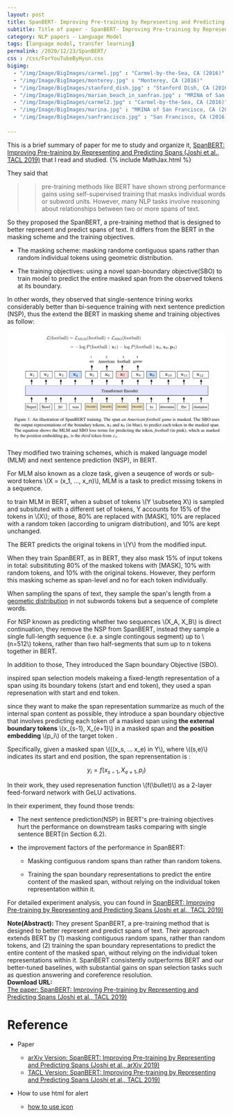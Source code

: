 ```yaml
---
layout: post
title: SpanBERT- Improving Pre-training by Representing and Predicting Spans
subtitle: Title of paper - SpanBERT- Improving Pre-training by Representing and Predicting Spans
category: NLP papers - Language Model
tags: [language model, transfer learning]
permalink: /2020/12/23/SpanBERT/
css : /css/ForYouTubeByHyun.css
bigimg: 
  - "/img/Image/BigImages/carmel.jpg" : "Carmel-by-the-Sea, CA (2016)"
  - "/img/Image/BigImages/monterey.jpg" : "Monterey, CA (2016)"
  - "/img/Image/BigImages/stanford_dish.jpg" : "Stanford Dish, CA (2016)"
  - "/img/Image/BigImages/marian_beach_in_sanfran.jpg" : "MRINA of San Francisco, CA (2016)"
  - "/img/Image/BigImages/carmel2.jpg" : "Carmel-by-the-Sea, CA (2016)"
  - "/img/Image/BigImages/marina.jpg" : "MRINA of San Francisco, CA (2016)"
  - "/img/Image/BigImages/sanfrancisco.jpg" : "San Francisco, CA (2016)"
  
---
```


This is a brief summary of paper for me to study and organize it, [SpanBERT: Improving Pre-training by Representing and Predicting Spans (Joshi et al., TACL 2019)](https://www.aclweb.org/anthology/2020.tacl-1.5/)
   that I read and studied. 
{% include MathJax.html %}

They said that 

>> pre-training methods like BERT have shown strong performance gains using self-supervised training that masks individual words or subword units. However, many NLP tasks involve reasoning about relationships between two or more spans of text. 

So they proposed the SpanBERT, a pre-training method that is designed to better represent and predict spans of text. It differs from the BERT in the masking scheme and the training objectives. 

- The masking scheme: masking randome contiguous spans rather than random individual tokens using geometric distribution. 

- The training objectives: using a novel span-boundary objective(SBO) to train model to predict the entire masked span from the observed tokens at its boundary. 

In other words, they observed that single-sentence trining works considerably better than bi-sequence training with next sentence prediction (NSP), thus the extend the BERT in masking sheme and training objectives as follow:

![Joshi et al., TACL 2019](/img/Image/NaturalLanguageProcessing/NLPLabs/Paper_Investigation/Language_Model/2020-12-23-SpanBERT/SpanBERT.PNG)

They modified two training schemes, which is maked language model (MLM) and next sentence prediction (NSP), in BERT. 

For MLM also known as a cloze task, given a seuqence of words or sub-word tokens \\(X = (x_1, ..., x_n)\\), MLM is a task to predict missing tokens in a sequence. 

to train MLM in BERT, when a subset of tokens \\(Y \subseteq X\\) is sampled and subsituted with a different set of tokens, Y accounts for 15% of the tokens in \\(X\\); of those, 80% are replaced with \[MASK\], 10% are replaced with a random token (according to unigram distribution), and 10% are kept unchanged.

The BERT predicts the original tokens in \\(Y\\) from the modified input. 

When they train SpanBERT, as in BERT, they also mask 15% of input tokens in total: subsitituting 80% of the masked tokens with \[MASK\], 10% with random tokens, and 10% with the original tokens. However, they perform this masking scheme as span-level and no for each token individually.

When sampling the spans of text, they sample the span's length from a [geometic distribution](https://en.wikipedia.org/wiki/Geometric_distribution) in not subwords tokens but a sequence of complete words. 

For NSP known as predicting whether two sequences \\(X_A, X_B\\) is direct continuation, they remove the NSP from SpanBERT, instead they sample a single full-length sequence (i.e. a single contingous segment) up to \\(n=512\\) tokens, rather than two half-segments that sum up to n tokens together in BERT. 

In addition to those, They introduced the Sapn boundary Objective (SBO). 

inspired span selection models makeing a fixed-length representation of a span using its boundary tokens (start and end token), they used a span represenation with start and end token. 

since they want to make the span representation summarize as much of the internal span content as possible, they introduce a span boundary objective that involves predicting each token of a masked span using **the external boundary tokens** \\(x_{s-1}, X_{e+1}\\) in a masked span and **the position embedding** \\(p_i\\) of the target token .

Specifically, given a masked span \\(((x_s, ... x_e) in Y\\), where \\((s,e)\\) indicates its start and end position, the span reprensentation is : 

$$y_i = f(x_{s-1}, X_{e+1}, p_i)$$

In their work, they used represenation function \\(f(\bullet)\\)  as a 2-layer feed-forward network with GeLU activations. 

In their experiment, they found those trends: 

 - The next sentence prediction(NSP) in BERT's pre-training objectives hurt the performance on downstream tasks comparing with single sentence BERT(in Section 6.2).

 - the improvement factors of  the performance in SpanBERT: 
 
   - Masking contiguous random spans than rather than random tokens. 
   
   - Training the span boundary representations to predict the entire content of the masked span, without relying on the individual token representation within it.
 
For detailed experiment analysis, you can found in [SpanBERT: Improving Pre-training by Representing and Predicting Spans (Joshi et al., TACL 2019)](https://www.aclweb.org/anthology/2020.tacl-1.5/)
  
<div class="alert alert-info" role="alert"><i class="fa fa-info-circle"></i> <b>Note(Abstract): </b>
They present SpanBERT, a pre-training method that is designed to better represent and predict spans of text. Their approach extends BERT by (1) masking contiguous random spans, rather than random tokens, and (2) training the span boundary representations to predict the entire content of the masked span, without relying on the individual token representations within it. SpanBERT consistently outperforms BERT and our better-tuned baselines, with substantial gains on span selection tasks such as question answering and coreference resolution. 
</div>
    
<div class="alert alert-success" role="alert"><i class="fa fa-paperclip fa-lg"></i> <b>Download URL: </b><br>
  <a href="https://www.aclweb.org/anthology/2020.tacl-1.5/">The paper: SpanBERT: Improving Pre-training by Representing and Predicting Spans (Joshi et al., TACL 2019)</a>
</div>

# Reference 

- Paper 
  - [arXiv Version: SpanBERT: Improving Pre-training by Representing and Predicting Spans (Joshi et al., arXiv 2019)](https://arxiv.org/abs/1907.10529)
  - [TACL Version: SpanBERT: Improving Pre-training by Representing and Predicting Spans (Joshi et al., TACL 2019)](https://www.aclweb.org/anthology/2020.tacl-1.5/)
  
- How to use html for alert
  - [how to use icon](http://idratherbewriting.com/documentation-theme-jekyll/mydoc_icons.html)
    


